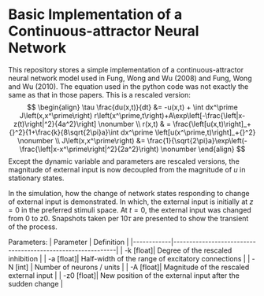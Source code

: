 # Basic Implementation of a Continuous-attractor Neural Network


This repository stores a simple implementation of a continuous-attractor neural network model used in Fung, Wong and Wu (2008) and Fung, Wong and Wu (2010). The equation used in the python code was not exactly the same as that in those papers. This is a rescaled version:
$$
\begin{align}
\tau \frac{du(x,t)}{dt} &= -u(x,t) + \int dx^\prime J\left(x,x^\prime\right) r\left(x^\prime,t\right)+A\exp\left[-\frac{\left|x-z(t)\right|^2}{4a^2}\right] \nonumber \\
r(x,t) & = \frac{\left[u(x,t)\right]_+{}^2}{1+\frac{k}{8\sqrt{2\pi}a}\int dx^\prime \left[u(x^\prime,t)\right]_+{}^2} \nonumber \\
J\left(x,x^\prime\right) &= \frac{1}{\sqrt{2\pi}a}\exp\left(-\frac{\left|x-x^\prime\right|^2}{2a^2}\right) \nonumber
\end{align}
$$
Except the dynamic variable and parameters are rescaled versions, the magnitude of external input is now decoupled from the magnitude of $u$ in stationary states.

In the simulation, how the change of network states responding to change of external input is demonstrated. In which, the external input is initially at $z=0$ in the preferred stimuli space. At $t=0$, the external input was changed from 0 to z0. Snapshots taken per $10 \tau$ are presented to show the transient of the process.

Parameters: 
| Parameter  | Definition                                                 | 
|------------|------------------------------------------------------------|
| -k  [float]| Degree of the rescaled inhibition                          | 
| -a  [float]| Half-width of the range of excitatory connections          | 
| -N  [int]  | Number of neurons / units                                  | 
| -A  [float]| Magnitude of the rescaled external input                   |
| -z0 [float]| New position of the external input after the sudden change |

